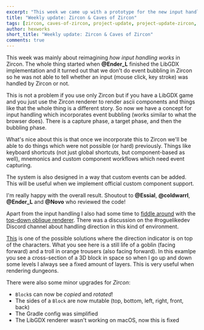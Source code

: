 ```yaml
---
excerpt: "This week we came up with a prototype for the new input handling mechanics, and also upgraded the Game Area"
title: "Weekly update: Zircon & Caves of Zircon"
tags: [zircon, caves-of-zircon, project-update, project-update-zircon, project-update-coz]
author: hexworks
short_title: "Weekly update: Zircon & Caves of Zircon"
comments: true
---
```


This week was mainly about reimagining *how input handling works* in Zircon. The whole thing started when **@Ender_L**
finished the LibGDX implementation and it turned out that we don't do event bubbling in Zircon so he was not able
to tell whether an input (mouse click, key stroke) was handled by Zircon or not.

This is not a problem if you use only Zircon but if you have a LibGDX game and you just use the Zircon renderer
to render ascii components and things like that the whole thing is a different story. So now we have a concept for
input handling which incorporates event bubbling (works similar to what the browser does). There is a capture
phase, a target phase, and then the bubbling phase.

What's nice about this is that once we incorporate this to Zircon we'll be able to do things which were not possible
(or hard) previously. Things like keyboard shortcuts (not just global shortcuts, but component-based as well),
mnemonics and custom component workflows which need event capturing.

The system is also designed in a way that custom events can be added. This will be useful when we implement official
custom component support.

I'm really happy with the overall result. Shoutout to **@Essial**, **@coldwarrl**, **@Ender_L** and **@Novo** who reviewed the code!

Apart from the input handling I also had some time to [fiddle around](https://cdn.discordapp.com/attachments/363754040103796737/533777152647102465/unknown.png)
with the [top-down oblique renderer](https://cdn.discordapp.com/attachments/363771631727804416/534876703449939970/GIF.gif). There was
a discussion on the #roguelikedev Discord channel about handling direction in this kind of environment.

[This](https://cdn.discordapp.com/attachments/363771631727804416/535919420086943747/still_life.gif) is one of the possible solutions
where the direction indicator is on top of the characters. What you see here is a still life of a goblin (facing forward)
and a troll in orange trousers (also facing forward). In this examlpe you see a cross-section of a 3D block in space
so when I go up and down some levels I always see a fixed amount of layers. This is very useful when rendering dungeons.

There were also some minor upgrades for *Zircon*:

- `Block`s can now be *copied* and *rotated*!
- The sides of a `Block` are now mutable (top, bottom, left, right, front, back)
- The Gradle config was simplified
- The LibGDX renderer wasn't working on macOS, now this is fixed

